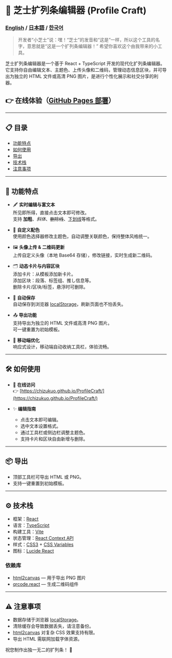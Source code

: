 # 🌈 芝士扩列条编辑器 (Profile Craft)
### [English](./README.md) / [日本語](./README.ja-JP.md) / [한국어](./README.ko-KR.md)

>开发者“小芝士”说：嘿！“芝士”的发音和“这是”一样，所以这个工具的名字，意思就是“这是一个扩列条编辑器！” 希望你喜欢这个由我带来的小工具。

芝士扩列条编辑器是一个基于 React + TypeScript 开发的现代化扩列条编辑器。  
它支持你自由编辑文本、主题色、上传头像和二维码，管理动态信息区块，并可导出为独立的 HTML 文件或高清 PNG 图片，是进行个性化展示和社交分享的利器。

## 👉 在线体验（[GitHub Pages 部署](https://chizukuo.github.io/ProfileCraft/)）

---

## 📋 目录
- [功能特点](#功能特点)
- [如何使用](#如何使用)
- [导出](#导出)
- [技术栈](#技术栈)
- [注意事项](#注意事项)

---

## 📌 功能特点
- 🖋️ **实时编辑与富文本**  
  所见即所得，直接点击文本即可修改。  
  支持 **加粗**、*斜体*、~~删除线~~、<u>下划线</u>等格式。

- 🎨 **自定义配色**  
  使用颜色选择器修改主题色，自动调整关联颜色，保持整体风格统一。

- 🖼️ **头像上传 & 二维码更新**  
  上传自定义头像（本地 Base64 存储），修改链接，实时生成新二维码。

- 🗂️ **动态卡片与内容区块**  
  添加卡片：从模板添加新卡片。  
  添加区块：段落、标签组、推し信息等。  
  删除卡片/区块/标签，悬浮时可删除。

- 💾 **自动保存**  
  自动保存到浏览器 [localStorage](https://developer.mozilla.org/zh-CN/docs/Web/API/Window/localStorage)，刷新页面也不怕丢失。

- 📤 **导出功能**  
  支持导出为独立的 HTML 文件或高清 PNG 图片。  
  可一键重置为初始模板。

- 📱 **移动端优化**  
  响应式设计，移动端自动收纳工具栏，体验流畅。

---

## 🛠️ 如何使用
- 🚀 **在线访问**  
  👉 [https://chizukuo.github.io/ProfileCraft/](https://chizukuo.github.io/ProfileCraft/)

- ✨ **编辑指南**  
  - 点击文本即可编辑。  
  - 选中文本设置格式。  
  - 通过工具栏或侧边栏调整主题色。  
  - 支持卡片和区块自由新增与删除。

---

## 📦 导出
- 顶部工具栏可导出 HTML 或 PNG。  
- 支持一键重置到初始模板。

---

## ⚙️ 技术栈

- 框架：[React](https://reactjs.org/)
- 语言：[TypeScript](https://www.typescriptlang.org/)
- 构建工具：[Vite](https://vitejs.dev/)
- 状态管理：[React Context API](https://reactjs.org/docs/context.html)
- 样式：[CSS3](https://developer.mozilla.org/zh-CN/docs/Web/CSS) + [CSS Variables](https://developer.mozilla.org/zh-CN/docs/Web/CSS/Using_CSS_custom_properties)
- 图标：[Lucide React](https://lucide.dev/)

### 依赖库
- [html2canvas](https://github.com/niklasvh/html2canvas) — 用于导出 PNG 图片  
- [qrcode.react](https://github.com/zpao/qrcode.react) — 生成二维码组件

---

## ⚠️ 注意事项
- 数据存储于浏览器 [localStorage](https://developer.mozilla.org/zh-CN/docs/Web/API/Window/localStorage)。  
- 清除缓存会导致数据丢失，请注意备份。  
- [html2canvas](https://github.com/niklasvh/html2canvas) 对复杂 CSS 效果支持有限。  
- 导出 HTML 需联网加载字体资源。

祝您制作出独一无二的扩列条！ 🎉
